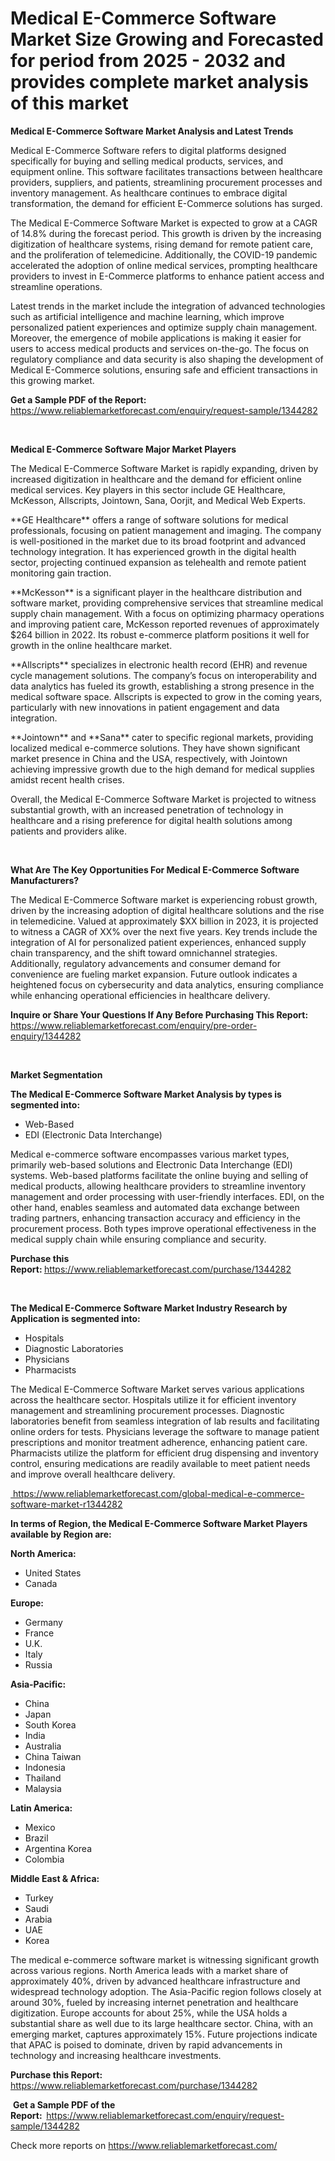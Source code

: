 <p><h1>Medical E-Commerce Software Market Size Growing and Forecasted for period from 2025 - 2032 and provides complete market analysis of this market</h1></p><p><strong>Medical E-Commerce Software Market Analysis and Latest Trends</strong></p>
<p><p>Medical E-Commerce Software refers to digital platforms designed specifically for buying and selling medical products, services, and equipment online. This software facilitates transactions between healthcare providers, suppliers, and patients, streamlining procurement processes and inventory management. As healthcare continues to embrace digital transformation, the demand for efficient E-Commerce solutions has surged.</p><p>The Medical E-Commerce Software Market is expected to grow at a CAGR of 14.8% during the forecast period. This growth is driven by the increasing digitization of healthcare systems, rising demand for remote patient care, and the proliferation of telemedicine. Additionally, the COVID-19 pandemic accelerated the adoption of online medical services, prompting healthcare providers to invest in E-Commerce platforms to enhance patient access and streamline operations.</p><p>Latest trends in the market include the integration of advanced technologies such as artificial intelligence and machine learning, which improve personalized patient experiences and optimize supply chain management. Moreover, the emergence of mobile applications is making it easier for users to access medical products and services on-the-go. The focus on regulatory compliance and data security is also shaping the development of Medical E-Commerce solutions, ensuring safe and efficient transactions in this growing market.</p></p>
<p><strong>Get a Sample PDF of the Report:&nbsp;</strong> <a href="https://www.reliablemarketforecast.com/enquiry/request-sample/1344282?utm_campaign=3225&utm_medium=2&utm_source=Github&utm_content=ia&utm_term=24032025&utm_id=medical-e-commerce-software">https://www.reliablemarketforecast.com/enquiry/request-sample/1344282</a></p>
<p>&nbsp;</p>
<p><strong>Medical E-Commerce Software Major Market Players</strong></p>
<p><p>The Medical E-Commerce Software Market is rapidly expanding, driven by increased digitization in healthcare and the demand for efficient online medical services. Key players in this sector include GE Healthcare, McKesson, Allscripts, Jointown, Sana, Oorjit, and Medical Web Experts.</p><p>**GE Healthcare** offers a range of software solutions for medical professionals, focusing on patient management and imaging. The company is well-positioned in the market due to its broad footprint and advanced technology integration. It has experienced growth in the digital health sector, projecting continued expansion as telehealth and remote patient monitoring gain traction.</p><p>**McKesson** is a significant player in the healthcare distribution and software market, providing comprehensive services that streamline medical supply chain management. With a focus on optimizing pharmacy operations and improving patient care, McKesson reported revenues of approximately $264 billion in 2022. Its robust e-commerce platform positions it well for growth in the online healthcare market.</p><p>**Allscripts** specializes in electronic health record (EHR) and revenue cycle management solutions. The company’s focus on interoperability and data analytics has fueled its growth, establishing a strong presence in the medical software space. Allscripts is expected to grow in the coming years, particularly with new innovations in patient engagement and data integration.</p><p>**Jointown** and **Sana** cater to specific regional markets, providing localized medical e-commerce solutions. They have shown significant market presence in China and the USA, respectively, with Jointown achieving impressive growth due to the high demand for medical supplies amidst recent health crises.</p><p>Overall, the Medical E-Commerce Software Market is projected to witness substantial growth, with an increased penetration of technology in healthcare and a rising preference for digital health solutions among patients and providers alike.</p></p>
<p>&nbsp;</p>
<p><strong>What Are The Key Opportunities For Medical E-Commerce Software Manufacturers?</strong></p>
<p><p>The Medical E-Commerce Software market is experiencing robust growth, driven by the increasing adoption of digital healthcare solutions and the rise in telemedicine. Valued at approximately $XX billion in 2023, it is projected to witness a CAGR of XX% over the next five years. Key trends include the integration of AI for personalized patient experiences, enhanced supply chain transparency, and the shift toward omnichannel strategies. Additionally, regulatory advancements and consumer demand for convenience are fueling market expansion. Future outlook indicates a heightened focus on cybersecurity and data analytics, ensuring compliance while enhancing operational efficiencies in healthcare delivery.</p></p>
<p><strong>Inquire or Share Your Questions If Any Before Purchasing This Report:</strong> <a href="https://www.reliablemarketforecast.com/enquiry/pre-order-enquiry/1344282?utm_campaign=3225&utm_medium=2&utm_source=Github&utm_content=ia&utm_term=24032025&utm_id=medical-e-commerce-software">https://www.reliablemarketforecast.com/enquiry/pre-order-enquiry/1344282</a></p>
<p>&nbsp;</p>
<p><strong>Market Segmentation</strong></p>
<p><strong>The Medical E-Commerce Software Market Analysis by types is segmented into:</strong></p>
<p><ul><li>Web-Based</li><li>EDI (Electronic Data Interchange)</li></ul></p>
<p><p>Medical e-commerce software encompasses various market types, primarily web-based solutions and Electronic Data Interchange (EDI) systems. Web-based platforms facilitate the online buying and selling of medical products, allowing healthcare providers to streamline inventory management and order processing with user-friendly interfaces. EDI, on the other hand, enables seamless and automated data exchange between trading partners, enhancing transaction accuracy and efficiency in the procurement process. Both types improve operational effectiveness in the medical supply chain while ensuring compliance and security.</p></p>
<p><strong>Purchase this Report:&nbsp;</strong><a href="https://www.reliablemarketforecast.com/purchase/1344282?utm_campaign=3225&utm_medium=2&utm_source=Github&utm_content=ia&utm_term=24032025&utm_id=medical-e-commerce-software">https://www.reliablemarketforecast.com/purchase/1344282</a></p>
<p>&nbsp;</p>
<p><strong>The Medical E-Commerce Software Market Industry Research by Application is segmented into:</strong></p>
<p><ul><li>Hospitals</li><li>Diagnostic Laboratories</li><li>Physicians</li><li>Pharmacists</li></ul></p>
<p><p>The Medical E-Commerce Software Market serves various applications across the healthcare sector. Hospitals utilize it for efficient inventory management and streamlining procurement processes. Diagnostic laboratories benefit from seamless integration of lab results and facilitating online orders for tests. Physicians leverage the software to manage patient prescriptions and monitor treatment adherence, enhancing patient care. Pharmacists utilize the platform for efficient drug dispensing and inventory control, ensuring medications are readily available to meet patient needs and improve overall healthcare delivery.</p></p>
<p><a href="https://www.reliablemarketforecast.com/global-medical-e-commerce-software-market-r1344282?utm_campaign=3225&utm_medium=2&utm_source=Github&utm_content=ia&utm_term=24032025&utm_id=medical-e-commerce-software">&nbsp;https://www.reliablemarketforecast.com/global-medical-e-commerce-software-market-r1344282</a></p>
<p><strong>In terms of Region, the Medical E-Commerce Software Market Players available by Region are:</strong></p>
<p>
    <p> <strong> North America: </strong>
        <ul>
            <li>United States</li>
            <li>Canada</li>
        </ul>
        </p> 
    <p> <strong> Europe: </strong>
        <ul>
            <li>Germany</li>
            <li>France</li>
            <li>U.K.</li>
            <li>Italy</li>
            <li>Russia</li>
        </ul>
        </p> 
    <p> <strong> Asia-Pacific: </strong>
        <ul>
            <li>China</li>
            <li>Japan</li>
            <li>South Korea</li>
            <li>India</li>
            <li>Australia</li>
            <li>China Taiwan</li>
            <li>Indonesia</li>
            <li>Thailand</li>
            <li>Malaysia</li>
        </ul>
        </p> 
    <p> <strong> Latin America: </strong>
        <ul>
            <li>Mexico</li>
            <li>Brazil</li>
            <li>Argentina Korea</li>
            <li>Colombia</li>
        </ul>
        </p> 
    <p> <strong> Middle East & Africa: </strong>
        <ul>
            <li>Turkey</li>
            <li>Saudi</li>
            <li>Arabia</li>
            <li>UAE</li>
            <li>Korea</li>
        </ul>
    </p>
    </p>
<p><p>The medical e-commerce software market is witnessing significant growth across various regions. North America leads with a market share of approximately 40%, driven by advanced healthcare infrastructure and widespread technology adoption. The Asia-Pacific region follows closely at around 30%, fueled by increasing internet penetration and healthcare digitization. Europe accounts for about 25%, while the USA holds a substantial share as well due to its large healthcare sector. China, with an emerging market, captures approximately 15%. Future projections indicate that APAC is poised to dominate, driven by rapid advancements in technology and increasing healthcare investments.</p></p>
<p><strong>Purchase this Report: </strong><a href="https://www.reliablemarketforecast.com/purchase/1344282?utm_campaign=3225&utm_medium=2&utm_source=Github&utm_content=ia&utm_term=24032025&utm_id=medical-e-commerce-software">https://www.reliablemarketforecast.com/purchase/1344282</a></p>
<p>&nbsp;<strong>Get a Sample PDF of the Report:&nbsp;&nbsp;</strong><a href="https://www.reliablemarketforecast.com/enquiry/request-sample/1344282?utm_campaign=3225&utm_medium=2&utm_source=Github&utm_content=ia&utm_term=24032025&utm_id=medical-e-commerce-software">https://www.reliablemarketforecast.com/enquiry/request-sample/1344282</a></p>
<p><strong></strong></p>
<p>Check more reports on <a href="https://www.reliablemarketforecast.com/?utm_campaign=3225&utm_medium=2&utm_source=Github&utm_content=ia&utm_term=24032025&utm_id=medical-e-commerce-software">https://www.reliablemarketforecast.com/</a></p>